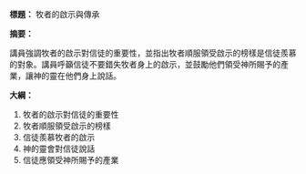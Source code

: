 **標題：** 牧者的啟示與傳承

**摘要：**

講員強調牧者的啟示對信徒的重要性，並指出牧者順服領受啟示的榜樣是信徒羨慕的對象。講員呼籲信徒不要錯失牧者身上的啟示，並鼓勵他們領受神所賜予的產業，讓神的靈在他們身上說話。

**大綱：**

1. 牧者的啟示對信徒的重要性
2. 牧者順服領受啟示的榜樣
3. 信徒羨慕牧者的啟示
4. 神的靈會對信徒說話
5. 信徒應領受神所賜予的產業